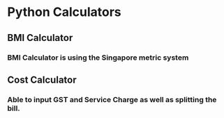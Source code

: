 # Python Calculators
## BMI Calculator

### BMI Calculator is using the Singapore metric system

## Cost Calculator

### Able to input GST and Service Charge as well as splitting the bill.